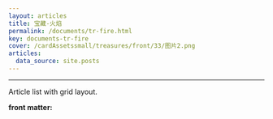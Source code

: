 ```yaml
---
layout: articles
title: 宝藏-火焰
permalink: /documents/tr-fire.html
key: documents-tr-fire
cover: /cardAssetssmall/treasures/front/33/图片2.png
articles:
  data_source: site.posts
---
```


<div class="article__content" markdown="1">

---

Article list with grid layout.

<!--more-->

**front matter:**


</div>
